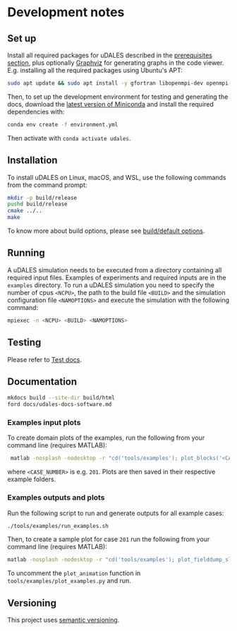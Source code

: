 # Development notes

## Set up

Install all required packages for uDALES described in the [prerequisites section](./docs/udales-getting-started.md#prerequisites), plus optionally [Graphviz](https://graphviz.org/) for generating graphs in the code viewer. E.g. installing all the required packages using Ubuntu's APT:

```sh
sudo apt update && sudo apt install -y gfortran libopenmpi-dev openmpi-bin libnetcdf-dev libnetcdff-dev graphviz
```

Then, to set up the development environment for testing and generating the docs, download the [latest version of Miniconda](https://docs.conda.io/en/latest/miniconda.html) and install the required dependencies with:

```sh
conda env create -f environment.yml
```

Then activate with `conda activate udales`.

## Installation

To install uDALES on Linux, macOS, and WSL, use the following commands from the command prompt:

```sh
mkdir -p build/release
pushd build/release
cmake ../..
make
```

To know more about build options, please see [build/default options](https://udales.github.io/u-dales/0YiO263pFxExSdkMvWfId3qkVUSF4dREFnwM1jQD9y1KvzeAVAWzGykQemUrkJCM/html/udales-getting-started/#build-defaultsoptions).

## Running

A uDALES simulation needs to be executed from a directory containing all required input files. Examples of experiments and required inputs are in the `examples` directory. To run a uDALES simulation you need to specify the number of cpus `<NCPU>`, the path to the build file `<BUILD>` and the simulation configuration file `<NAMOPTIONS>` and execute the simulation with the following command:

``` sh
mpiexec -n <NCPU> <BUILD> <NAMOPTIONS>
```

## Testing

Please refer to [Test docs](tests/README.md).

## Documentation

```sh
mkdocs build --site-dir build/html
ford docs/udales-docs-software.md
```

### Examples input plots

To create domain plots of the examples, run the following from your command line (requires MATLAB):

```sh
 matlab -nosplash -nodesktop -r "cd('tools/examples'); plot_blocks('<CASE_NUMBER>'); quit"
```

where `<CASE_NUMBER>` is e.g. `201`. Plots are then saved in their respective example folders.   

### Examples outputs and plots

Run the following script to run and generate outputs for all example cases:

```sh
./tools/examples/run_examples.sh
```

Then, to create a sample plot for case `201` run the following from your command line (requires MATLAB):

```sh
matlab -nosplash -nodesktop -r "cd('tools/examples'); plot_fielddump_slice('102','u','y',32,1); quit"
```

To uncomment the `plot_animation` function in `tools/examples/plot_examples.py` and run.


## Versioning

This project uses [semantic versioning](https://semver.org/).

